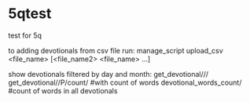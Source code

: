 5qtest
======

test for 5q


to adding devotionals from csv file run:
    manage_script upload_csv <file_name> [<file_name2> <file_name> ...]

show devotionals filtered by day and month:
        get_devotional/<month>/<day>/
        get_devotional/<month>/P<day>/count/            #with count of words
        devotional_words_count/                         #count of words in all devotionals



